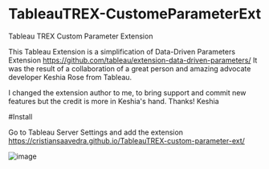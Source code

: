 # TableauTREX-CustomeParameterExt
Tableau TREX Custom Parameter Extension

This Tableau Extension is a simplification of Data-Driven Parameters Extension https://github.com/tableau/extension-data-driven-parameters/
It was the result of a collaboration of a great person and amazing advocate developer Keshia Rose from Tableau.

I changed the extension author to me, to bring support and commit new features but the credit is more in Keshia's hand. Thanks! Keshia



#Install 

Go to Tableau Server Settings and add the extension https://cristiansaavedra.github.io/TableauTREX-custom-parameter-ext/

![image](https://user-images.githubusercontent.com/633437/114116876-7dad2800-98b3-11eb-9f27-a7f13c0e126e.png)
